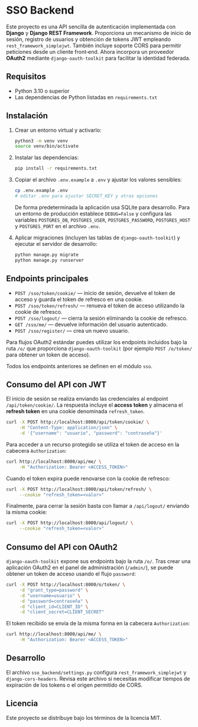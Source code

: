 # SSO Backend

Este proyecto es una API sencilla de autenticación implementada con **Django** y **Django REST Framework**. Proporciona un mecanismo de inicio de sesión, registro de usuarios y obtención de tokens JWT empleando `rest_framework_simplejwt`. También incluye soporte CORS para permitir peticiones desde un cliente front‑end. Ahora incorpora un proveedor **OAuth2** mediante `django-oauth-toolkit` para facilitar la identidad federada.
## Requisitos

- Python 3.10 o superior
- Las dependencias de Python listadas en `requirements.txt`

## Instalación

1. Crear un entorno virtual y activarlo:

   ```bash
   python3 -m venv venv
   source venv/bin/activate
   ```

2. Instalar las dependencias:

   ```bash
   pip install -r requirements.txt
   ```

3. Copiar el archivo `.env.example` a `.env` y ajustar los valores sensibles:

   ```bash
   cp .env.example .env
   # editar .env para ajustar SECRET_KEY y otras opciones
   ```

   De forma predeterminada la aplicación usa SQLite para desarrollo. Para un
   entorno de producción establece `DEBUG=False` y configura las variables
   `POSTGRES_DB`, `POSTGRES_USER`, `POSTGRES_PASSWORD`, `POSTGRES_HOST` y
   `POSTGRES_PORT` en el archivo `.env`.

4. Aplicar migraciones (incluyen las tablas de `django-oauth-toolkit`) y ejecutar el servidor de desarrollo:

   ```bash
   python manage.py migrate
   python manage.py runserver
   ```

## Endpoints principales

- `POST /sso/token/cookie/` — inicio de sesión, devuelve el token de acceso y guarda el token de refresco en una cookie.
- `POST /sso/token/refresh/` — renueva el token de acceso utilizando la cookie de refresco.
- `POST /sso/logout/` — cierra la sesión eliminando la cookie de refresco.
- `GET /sso/me/` — devuelve información del usuario autenticado.
- `POST /sso/register/` — crea un nuevo usuario.

Para flujos OAuth2 estándar puedes utilizar los endpoints incluidos bajo la ruta `/o/` que proporciona `django-oauth-toolkit` (por ejemplo `POST /o/token/` para obtener un token de acceso).

Todos los endpoints anteriores se definen en el módulo `sso`.

## Consumo del API con JWT

El inicio de sesión se realiza enviando las credenciales al endpoint
`/api/token/cookie/`. La respuesta incluye el **access token** y almacena el
**refresh token** en una cookie denominada `refresh_token`.

```bash
curl -X POST http://localhost:8000/api/token/cookie/ \
     -H "Content-Type: application/json" \
     -d '{"username": "usuario", "password": "contraseña"}'
```

Para acceder a un recurso protegido se utiliza el token de acceso en la cabecera
`Authorization`:

```bash
curl http://localhost:8000/api/me/ \
     -H "Authorization: Bearer <ACCESS_TOKEN>"
```

Cuando el token expira puede renovarse con la cookie de refresco:

```bash
curl -X POST http://localhost:8000/api/token/refresh/ \
     --cookie "refresh_token=<valor>"
```

Finalmente, para cerrar la sesión basta con llamar a `/api/logout/` enviando la
misma cookie:

```bash
curl -X POST http://localhost:8000/api/logout/ \
     --cookie "refresh_token=<valor>"
```

## Consumo del API con OAuth2

`django-oauth-toolkit` expone sus endpoints bajo la ruta `/o/`. Tras crear una
aplicación OAuth2 en el panel de administración (`/admin/`), se puede obtener un
token de acceso usando el flujo `password`:

```bash
curl -X POST http://localhost:8000/o/token/ \
     -d "grant_type=password" \
     -d "username=usuario" \
     -d "password=contraseña" \
     -d "client_id=CLIENT_ID" \
     -d "client_secret=CLIENT_SECRET"
```

El token recibido se envía de la misma forma en la cabecera `Authorization`:

```bash
curl http://localhost:8000/api/me/ \
     -H "Authorization: Bearer <ACCESS_TOKEN>"
```

## Desarrollo

El archivo `sso_backend/settings.py` configura `rest_framework_simplejwt` y `django-cors-headers`. Revisa este archivo si necesitas modificar tiempos de expiración de los tokens o el origen permitido de CORS.

## Licencia

Este proyecto se distribuye bajo los términos de la licencia MIT.
